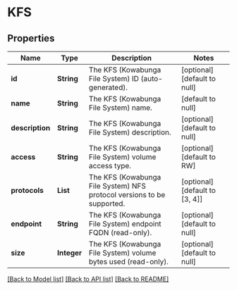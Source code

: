 # KFS
## Properties

| Name | Type | Description | Notes |
|------------ | ------------- | ------------- | -------------|
| **id** | **String** | The KFS (Kowabunga File System) ID (auto-generated). | [optional] [default to null] |
| **name** | **String** | The KFS (Kowabunga File System) name. | [default to null] |
| **description** | **String** | The KFS (Kowabunga File System) description. | [optional] [default to null] |
| **access** | **String** | The KFS (Kowabunga File System) volume access type. | [optional] [default to RW] |
| **protocols** | **List** | The KFS (Kowabunga File System) NFS protocol versions to be supported. | [optional] [default to [3, 4]] |
| **endpoint** | **String** | The KFS (Kowabunga File System) endpoint FQDN (read-only). | [optional] [default to null] |
| **size** | **Integer** | The KFS (Kowabunga File System) volume bytes used (read-only). | [optional] [default to null] |

[[Back to Model list]](../README.md#documentation-for-models) [[Back to API list]](../README.md#documentation-for-api-endpoints) [[Back to README]](../README.md)

